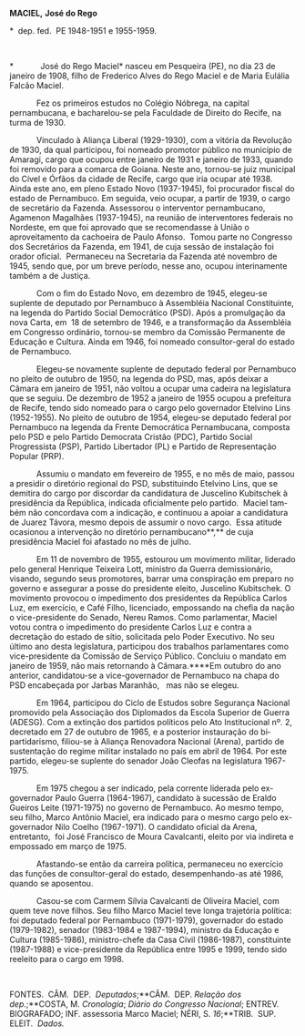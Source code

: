 **MACIEL,** **José do Rego**

\*  dep. fed.  PE 1948-1951 e 1955-1959.

 

*            José do Rego Maciel* nasceu em Pesqueira (PE), no dia 23 de
janeiro de 1908, filho de Frederico Alves do Rego Maciel e de Maria
Eulália Falcão Maciel.

            Fez os primeiros estudos no Colégio Nó­brega, na capital
pernambucana, e bacharelou-­se pela Faculdade de Direito do Recife, na
turma de 1930.

            Vinculado à Aliança Liberal (1929-1930), com a vitória da
Revolução de 1930, da qual participou, foi nomeado promotor público no
município de Amaragi, cargo que ocupou entre janeiro de 1931 e janeiro
de 1933, quando foi removido para a comarca de Goiana. Neste ano,
tornou-se juiz municipal do Cível e Órfãos da cidade de Recife, cargo
que iria ocupar até 1938. Ainda este ano, em pleno Estado Novo
(1937-1945), foi pro­curador fiscal do estado de Pernambuco. Em seguida,
veio ocupar, a partir de 1939, o cargo de secretário da Fazenda.
Assessorou o interventor pernambu­cano, Agamenon Magalhães (1937-1945),
na reunião de interventores federais no Nordeste, em que foi aprovado
que se recomendasse à União o aproveitamento da cachoeira de Pau­lo
Afonso.  Tomou parte no Congresso dos Se­cretários da Fazenda, em 1941,
de cuja ses­são de instalação foi orador oficial.  Permane­ceu na
Secretaria da Fazenda até novembro de 1945, sendo que, por um breve
período, nesse ano, ocupou interinamente também a de Jus­tiça.

            Com o fim do Estado Novo, em dezembro de 1945, elegeu-se
suplente de deputado por Pernambuco à Assembléia Nacional Constitu­inte,
na legenda do Partido Social Democráti­co (PSD). Após a promulgação da
nova Carta, em  18 de setembro de 1946, e a transformação da Assembléia
em Congresso ordinário, tornou-se membro da Comissão Permanente de
Educação e Cultura. Ainda em 1946, foi nomeado consultor-geral do estado
de Pernambuco.

            Elegeu-se novamente suplente de deputado fe­deral por
Pernambuco no pleito de outubro de 1950, na legenda do PSD, mas, após
deixar a Câmara em janeiro de 1951, não voltou a ocupar uma cadeira na
legislatura que se se­guiu. De dezembro de 1952 a janeiro de 1955 ocupou
a prefeitura de Recife, tendo sido no­meado para o cargo pelo governador
Etelvino Lins (1952-1955). No pleito de outubro de 1954, elegeu-se
deputado federal por Pernambuco na legenda da Frente Democrática
Pernambucana, com­posta pelo PSD e pelo Partido Democrata Cristão (PDC),
Partido Social Progressista (PSP), Partido Libertador (PL) e Partido de
Representação Popular (PRP).

            Assumiu o mandato em fevereiro de 1955, e no mês de maio,
pas­sou a presidir o diretório regional do PSD, substituindo Etelvino
Lins, que se demitira do cargo por discordar da candidatura de
Jusceli­no Kubitschek à presidência da República, in­dicada oficialmente
pelo partido.  Maciel tam­bém não concordava com a indicação, e
conti­nuou a apoiar a candidatura de Juarez Távora, mesmo depois de
assumir o novo cargo.  Essa atitude ocasionou a intervenção no diretório
pernambucano**,** de cuja presidência Maciel foi afastado no mês de
julho.

            Em 11 de novembro de 1955, estourou um movimento militar,
liderado pelo general Henrique Teixeira Lott, ministro da Guerra
demissionário, visando, segundo seus promo­tores, barrar uma conspiração
em preparo no governo e assegurar a posse do presidente elei­to,
Juscelino Kubitschek. O movimento pro­vocou o impedimento dos
presidentes da Re­pública Carlos Luz, em exercício, e Café Fi­lho,
licenciado, empossando na chefia da na­ção o vice-presidente do Senado,
Nereu Ra­mos. Como parlamentar, Maciel votou contra o impedimento do
presidente Carlos Luz e contra a decretação do estado de sítio,
solici­tada pelo Poder Executivo. No seu último ano desta legislatura,
participou dos trabalhos parlamentares como vice-presidente da Comissão
de Serviço Público. Concluiu o man­dato em janeiro de 1959, não mais
retornando à Câmara.****Em outubro do ano anterior, candidatou-se a
vice-governador de Pernambuco na chapa do PSD encabeçada por Jarbas
Maranhão,   mas não se elegeu.             

            Em 1964, participou do Ciclo de Estudos sobre Segurança
Nacional promovido pela As­sociação dos Diplomados da Escola Superior de
Guerra (ADESG). Com a extinção dos par­tidos políticos pelo Ato
Institucional nº. 2, decretado em 27 de outubro de 1965, e a posterior
instauração do bi­partidarismo, filiou-se à Aliança Renovadora Nacional
(Arena), partido de sustentação do regime militar instalado no país em
abril de 1964. Por este partido, elegeu-se suplente do senador João
Cleofas na legislatura 1967-1975.

            Em 1975 chegou a ser indicado, pela cor­rente liderada pelo
ex-governador Paulo Guer­ra (1964-1967), candidato à sucessão de Eraldo
Gueiros Leite (1971-1975) no gover­no de Pernambuco. Ao mesmo tempo, seu
fi­lho, Marco Antônio Maciel, era indicado para o mesmo cargo pelo
ex-governador Nilo Coe­lho (1967-1971). O candidato oficial da Are­na,
entretanto,  foi José Francisco de Moura Cavalcanti, eleito por via
indireta e empossado em março de 1975.

            Afastando-se então da carreira política, permaneceu no
exercício das funções de consultor-geral do estado, desempenhando-as até
1986, quando se aposentou.

            Casou-se com Carmem Sílvia Cavalcanti de Oliveira Maciel,
com quem teve nove filhos. Seu filho Marco Maciel teve longa trajetória
política: foi deputado federal por Pernambuco (1971-1979), governador do
estado (1979-1982), senador (1983-1984 e 1987-1994), ministro da
Educação e Cultura (1985-1986), ministro-chefe da Casa Civil
(1986-1987), constituinte (1987-1988) e vice-presidente da República
entre 1995 e 1999, tendo sido reeleito para o cargo em 1998.

 

FONTES.  CÂM.  DEP.  *Deputados*;**CÂM.  DEP. *Relação dos
dep.*;**COSTA, M. *Cronologia*; *Diário do Congresso Nacional*; ENTREV. 
BIOGRAFADO; INF. assessoria Marco Maciel; NÉRI, S. *16*;**TRIB.  SUP. 
ELEIT.  *Dados.*

 
